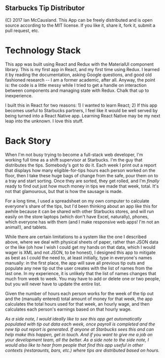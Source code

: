 ## Starbucks Tip Distributor
(C) 2017 Ian McCausland. This App can be freely distributed and is open source according to the MIT license. If you like it, share it, fork it, submit a pull request, etc.

# Technology Stack
This app was built using React and Redux with the MaterialUI component library. This is my first app in React, and my first time using Redux. I learned it by reading the documentation, asking Google questions, and good old fashioned research -- I am a former academic, after all. Anyway, the point is: the code is a little messy while I tried to get a handle on interaction between components and managing state with Redux. Chalk that up to inexperience.

I built this in React for two reasons: 1) I wanted to learn React; 2) If this app becomes useful to Starbucks partners, I feel like it would be well served by being turned into a React Native app. Learning React Native may be my next leap into the unknown. I love this stuff.

# Back Story

When I'm not busy trying to become a full-stack web developer, I'm working full time as a shift supervisor at Starbucks. I'm the guy that distributes the tips. Somebody's got to do it. Each week I print out a report that displays how many eligible-for-tips hours each person worked on the floor, then I take these huge bags of change from the safe, pour them on to a tray and start sorting. Once they are sorted, they get rolled, and I'm *finally* ready to find out just how much money in tips we made that week, total. It's not that glamourous, but that is how the sausage is made.

For a long time, I used a spreadsheet on my own computer to calculate everyone's share of the tips, but I'd been thinking about an app like this for awhile because it can be shared with other Starbucks stores, and will run easily on the store laptops (which don't have Excel, naturally), phones, which everyone has with them (and I make responsive web apps! I'm not an animal!), and tablets.

While there are certain limitations to a system like the one I described above, where we deal with physical sheets of paper, rather than JSON data or the like (oh how I wish I could get my hands on that data, which I would wager is XML and not JSON, to be honest), I designed this app to mitigate as best as I could the need to, at least initially, type in everyone's names manually: in the first place, the app will save all previous tip outs and populate any new tip out the user creates with the list of names from the last one. In my experience, it is unlikely that the list of names changes that much from week to week. You may have to add or delete one or two people, but you will never have to update the entire list.

Given the number of hours each person works for the week of the tip out and the (manually entered) total amount of money for that week, the app calculates the total hours used for that week, an hourly wage, and then calculates each person's earnings based on that hourly wage.

*As a side note, I would ideally like to see this app get automatically populated with tip out data each week, once payroll is completed and the new tip out report is generated. If anyone at Starbucks sees this and can help make this happen, get in touch. And if you want to give me a job on your development team, all the better. As a side note to the side note, I would also like to hear from people that find this app useful in other contexts (restaraunts, bars, etc.) where tips are distributed based on hours.*